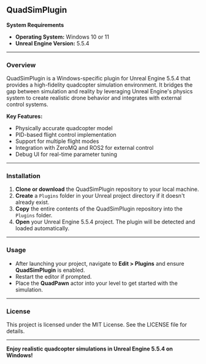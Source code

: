 ## QuadSimPlugin

**System Requirements**

* **Operating System:** Windows 10 or 11
* **Unreal Engine Version:** 5.5.4

---

### Overview

QuadSimPlugin is a Windows-specific plugin for Unreal Engine 5.5.4 that provides a high-fidelity quadcopter simulation environment. It bridges the gap between simulation and reality by leveraging Unreal Engine's physics system to create realistic drone behavior and integrates with external control systems.

**Key Features:**

* Physically accurate quadcopter model
* PID-based flight control implementation
* Support for multiple flight modes
* Integration with ZeroMQ and ROS2 for external control
* Debug UI for real-time parameter tuning

---

### Installation

1. **Clone or download** the QuadSimPlugin repository to your local machine.
2. **Create** a `Plugins` folder in your Unreal project directory if it doesn't already exist.
3. **Copy** the entire contents of the QuadSimPlugin repository into the `Plugins` folder.
4. **Open** your Unreal Engine 5.5.4 project. The plugin will be detected and loaded automatically.

---

### Usage

* After launching your project, navigate to **Edit > Plugins** and ensure **QuadSimPlugin** is enabled.
* Restart the editor if prompted.
* Place the **QuadPawn** actor into your level to get started with the simulation.

---

### License

This project is licensed under the MIT License. See the LICENSE file for details.

---

**Enjoy realistic quadcopter simulations in Unreal Engine 5.5.4 on Windows!**
